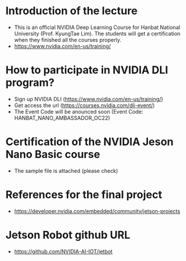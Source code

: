 
# Introduction of the lecture
 - This is an official NVIDIA Deep Learning Course for Hanbat National University (Prof. KyungTae Lim). The students will get a certification when they finished all the courses properly.
 - https://www.nvidia.com/en-us/training/

# How to participate in NVIDIA DLI program?
 - Sign up NVIDIA DLI (https://www.nvidia.com/en-us/training/)
 - Get access the url (https://courses.nvidia.com/dli-event/)
 - The Event Code will be anounced soon (Event Code: HANBAT_NANO_AMBASSADOR_OC22)

# Certification of the NVIDIA Jeson Nano Basic course
 - The sample file is attached (please check)

# References for the final project
 - https://developer.nvidia.com/embedded/community/jetson-projects

# Jetson Robot github URL
 -  https://github.com/NVIDIA-AI-IOT/jetbot

